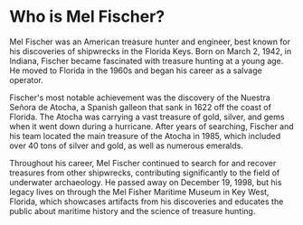 # Who is Mel Fischer?

Mel Fischer was an American treasure hunter and engineer, best known for his discoveries of shipwrecks in the Florida Keys. Born on March 2, 1942, in Indiana, Fischer became fascinated with treasure hunting at a young age. He moved to Florida in the 1960s and began his career as a salvage operator.

Fischer's most notable achievement was the discovery of the Nuestra Señora de Atocha, a Spanish galleon that sank in 1622 off the coast of Florida. The Atocha was carrying a vast treasure of gold, silver, and gems when it went down during a hurricane. After years of searching, Fischer and his team located the main treasure of the Atocha in 1985, which included over 40 tons of silver and gold, as well as numerous emeralds.

Throughout his career, Mel Fischer continued to search for and recover treasures from other shipwrecks, contributing significantly to the field of underwater archaeology. He passed away on December 19, 1998, but his legacy lives on through the Mel Fisher Maritime Museum in Key West, Florida, which showcases artifacts from his discoveries and educates the public about maritime history and the science of treasure hunting.